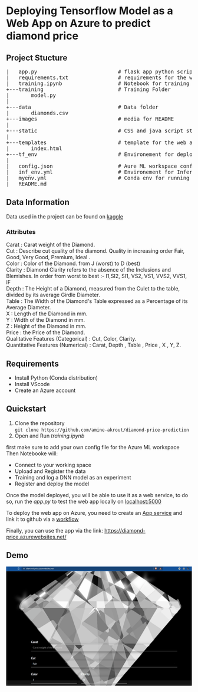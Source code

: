 # Deploying Tensorflow Model as a Web App on Azure to predict diamond price

## Project Stucture
<pre>|   app.py                          # flask app python script  
|   requirements.txt                # requirements for the web  app  
|   training.ipynb                  # Notebook for training and   deploying on Azure  
+---training                        # Training Folder  
|       model.py  
|                              
+---data                            # Data folder  
|       diamonds.csv          
+---images                          # media for README  
|         
+---static                          # CSS and java script styles for the web app  
|             
+---templates                       # template for the web app  
|       index.html  
+---tf_env                          # Environement for deployment  
|         
|   config.json                     # Aure ML workspace config  
|   inf_env.yml                     # Environement for Inference  
|   myenv.yml                       # Conda env for running Notebook  
|   README.md  
</pre>

## Data Information
Data used in the project can be found on [kaggle](https://www.kaggle.com/soumyaranjan96/diamond-price-prediction/data)

### Attributes
Carat : Carat weight of the Diamond.  
Cut : Describe cut quality of the diamond. Quality in increasing order Fair, Good, Very Good, Premium, Ideal .  
Color : Color of the Diamond. from J (worst) to D (best)  
Clarity : Diamond Clarity refers to the absence of the Inclusions and Blemishes. In order from worst to best :- I1,SI2, SI1, VS2, VS1, VVS2, VVS1, IF  
Depth : The Height of a Diamond, measured from the Culet to the table, divided by its average Girdle Diameter.  
Table : The Width of the Diamond's Table expressed as a Percentage of its Average Diameter.  
X : Length of the Diamond in mm.  
Y : Width of the Diamond in mm.  
Z : Height of the Diamond in mm.  
Price : the Price of the Diamond.  
Qualitative Features (Categorical) : Cut, Color, Clarity.  
Quantitative Features (Numerical) : Carat, Depth , Table , Price , X , Y, Z.  

## Requirements
- Install Python (Conda distribution)
- Install VScode
- Create an Azure account

## Quickstart
1. Clone the repository  
   ` git clone https://github.com/amine-akrout/diamond-price-prediction `
2. Open and Run *training.ipynb*  

first make sure to add your own config file for the Azure ML workspace
Then Notebooke will:
- Connect to your working space 
- Upload and Register the data
- Training and log a DNN model as an experiment
- Register and deploy the model

Once the model deployed, you will be able to use it as a web service, to do so, run the *app.py* to test the web app locally on [localhost:5000]()

To deploy the web app on Azure, you need to create an [App service](https://azure.microsoft.com/en-us/services/app-service/) and link it to github via a [workflow](https://github.com/amine-akrout/diamond-price-prediction/blob/main/.github/workflows/main_diamond-price.yml)


Finally, you can use the app via the link: https://diamond-price.azurewebsites.net/

## Demo
![demo of the web app](./images/diamond_webapp.gif "Demo")